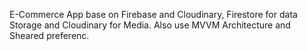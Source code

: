 E-Commerce App base on Firebase and Cloudinary, Firestore for data Storage and Cloudinary for Media.
Also use MVVM Architecture and Sheared preferenc.
